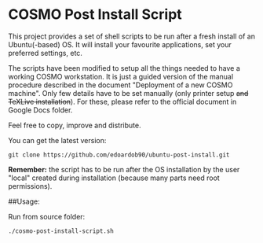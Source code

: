 COSMO Post Install Script
==========================

This project provides a set of shell scripts to be run after a fresh install of an Ubuntu(-based) OS. It will install your favourite applications, set your preferred settings, etc.

The scripts have been modified to setup all the things needed to have a working COSMO workstation. It is just a guided version of the manual procedure described in the document "Deployment of a new COSMO machine". Only few details have to be set manually (only printer setup ~~and TeXLive installation~~). For these, please refer to the official document in Google Docs folder.

Feel free to copy, improve and distribute.

You can get the latest version:

    git clone https://github.com/edoardob90/ubuntu-post-install.git

**Remember:** the script has to be run after the OS installation by the user "local" created during installation (because many parts need root permissions).

##Usage:

Run from source folder:

    ./cosmo-post-install-script.sh
